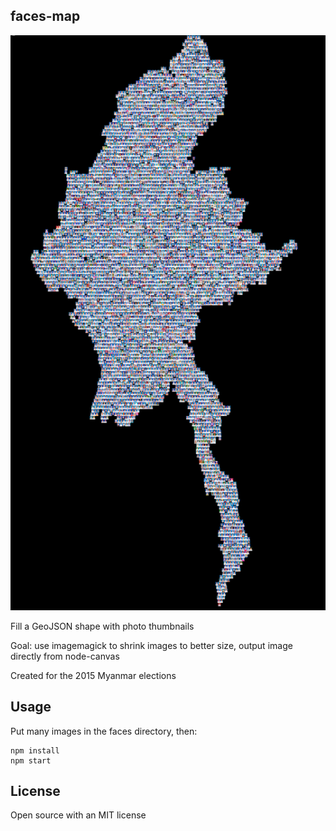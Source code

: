 ## faces-map

<img src="https://raw.githubusercontent.com/mapmeld/faces-map/master/minifiedmap.png"/>

Fill a GeoJSON shape with photo thumbnails

Goal: use imagemagick to shrink images to better size, output image directly from node-canvas

Created for the 2015 Myanmar elections

## Usage

Put many images in the faces directory, then:

```
npm install
npm start
```

## License

Open source with an MIT license
